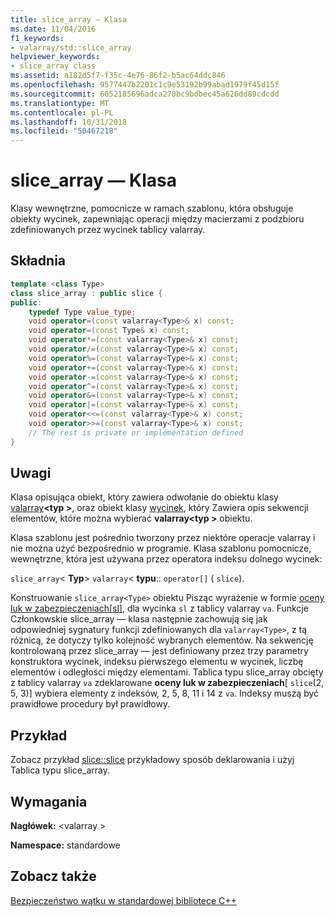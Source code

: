 ```yaml
---
title: slice_array — Klasa
ms.date: 11/04/2016
f1_keywords:
- valarray/std::slice_array
helpviewer_keywords:
- slice_array class
ms.assetid: a182d5f7-f35c-4e76-86f2-b5ac64ddc846
ms.openlocfilehash: 9577447b2201c1c9e53192b99abad1979f45d15f
ms.sourcegitcommit: 6052185696adca270bc9bdbec45a626dd89cdcdd
ms.translationtype: MT
ms.contentlocale: pl-PL
ms.lasthandoff: 10/31/2018
ms.locfileid: "50467218"
---
```

# <a name="slicearray-class"></a>slice_array — Klasa

Klasy wewnętrzne, pomocnicze w ramach szablonu, która obsługuje obiekty wycinek, zapewniając operacji między macierzami z podzbioru zdefiniowanych przez wycinek tablicy valarray.

## <a name="syntax"></a>Składnia

```cpp
template <class Type>
class slice_array : public slice {
public:
    typedef Type value_type;
    void operator=(const valarray<Type>& x) const;
    void operator=(const Type& x) const;
    void operator*=(const valarray<Type>& x) const;
    void operator/=(const valarray<Type>& x) const;
    void operator%=(const valarray<Type>& x) const;
    void operator+=(const valarray<Type>& x) const;
    void operator-=(const valarray<Type>& x) const;
    void operator^=(const valarray<Type>& x) const;
    void operator&=(const valarray<Type>& x) const;
    void operator|=(const valarray<Type>& x) const;
    void operator<<=(const valarray<Type>& x) const;
    void operator>>=(const valarray<Type>& x) const;
    // The rest is private or implementation defined
}
```

## <a name="remarks"></a>Uwagi

Klasa opisująca obiekt, który zawiera odwołanie do obiektu klasy [valarray](../standard-library/valarray-class.md)**\<typ >**, oraz obiekt klasy [wycinek](../standard-library/slice-class.md), który Zawiera opis sekwencji elementów, które można wybierać **valarray\<typ >** obiektu.

Klasa szablonu jest pośrednio tworzony przez niektóre operacje valarray i nie można użyć bezpośrednio w programie. Klasa szablonu pomocnicze, wewnętrzne, która jest używana przez operatora indeksu dolnego wycinek:

`slice_array`\< **Typ**> `valarray`< **typu**:: `operator[]` ( `slice`).

Konstruowanie `slice_array<Type>` obiektu Pisząc wyrażenie w formie [oceny luk w zabezpieczeniach&#91;sl&#93;](../standard-library/valarray-class.md#op_at), dla wycinka `sl` z tablicy valarray `va`. Funkcje Członkowskie slice_array — klasa następnie zachowują się jak odpowiedniej sygnatury funkcji zdefiniowanych dla `valarray<Type>`, z tą różnicą, że dotyczy tylko kolejność wybranych elementów. Na sekwencję kontrolowaną przez slice_array — jest definiowany przez trzy parametry konstruktora wycinek, indeksu pierwszego elementu w wycinek, liczbę elementów i odległości między elementami. Tablica typu slice_array obcięty z tablicy valarray `va` zdeklarowane **oceny luk w zabezpieczeniach**[ `slice`(2, 5, 3)] wybiera elementy z indeksów, 2, 5, 8, 11 i 14 z `va`. Indeksy muszą być prawidłowe procedury był prawidłowy.

## <a name="example"></a>Przykład

Zobacz przykład [slice::slice](../standard-library/slice-class.md#slice) przykładowy sposób deklarowania i użyj Tablica typu slice_array.

## <a name="requirements"></a>Wymagania

**Nagłówek:** \<valarray >

**Namespace:** standardowe

## <a name="see-also"></a>Zobacz także

[Bezpieczeństwo wątku w standardowej bibliotece C++](../standard-library/thread-safety-in-the-cpp-standard-library.md)<br/>
